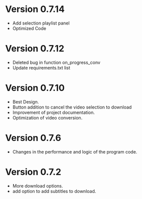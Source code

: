 # Version 0.7.14
- Add selection playlist panel
- Optimized Code

# Version 0.7.12
- Deleted bug in function on_progress_conv
- Update requirements.txt list

# Version 0.7.10
- Best Design.
- Button addition to cancel the video selection to download
- Improvement of project documentation.
- Optimization of video conversion.

# Version 0.7.6
- Changes in the performance and logic of the program code.

# Version 0.7.2
- More download options.
- add option to add subtitles to download.